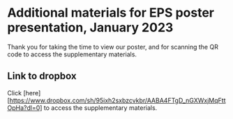 # Additional materials for EPS poster presentation, January 2023
Thank you for taking the time to view our poster, and for scanning the QR code to access the supplementary materials.

## Link to dropbox
Click [here][https://www.dropbox.com/sh/95ixh2sxbzcvkbr/AABA4FTgD_nGXWxjMqFttOpHa?dl=0] to access the supplementary materials.




